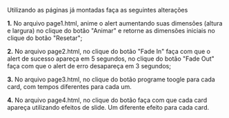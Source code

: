 Utilizando as páginas já montadas faça as seguintes alterações

**1.** No arquivo page1.html, anime o alert aumentando suas dimensões (altura e largura) no clique do botão "Animar" e retorne as dimensões iniciais no clique do botão "Resetar";

**2.** No arquivo page2.html, no clique do botão "Fade In" faça com que o alert de sucesso apareça em 5 segundos, no clique do botão "Fade Out" faça com que o alert de erro desapareça em 3 segundos;

**3.** No arquivo page3.html, no clique do botão programe toogle para cada card, com tempos diferentes para cada um.

**4.** No arquivo page4.html, no clique do botão faça com que cada card apareça utilizando efeitos de slide. Um diferente efeito para cada card.